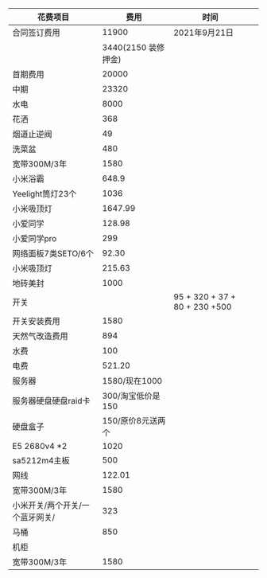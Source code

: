 | 花费项目     | 费用  | 时间          |      |
| ------------ | ----- | ------------- | ---- |
| 合同签订费用 | 11900 | 2021年9月21日 |      |
|              | 3440(2150 装修押金)  |               |      |
| 首期费用     | 20000 |               |      |
|     中期         |  23320     |               |      |
|    水电          |    8000   |               |      |
|     花洒         |  368     |               |      |
|       烟道止逆阀       |   49    |               |      |
|     洗菜盆         |    480   |               |      |
|     宽带300M/3年        |    1580  |               |      |
|     小米浴霸        |    648.9  |               |      |
|     Yeelight筒灯23个       |   1036 |               |      |
|     小米吸顶灯       |   1647.99  |               |      |
|     小爱同学        |    128.98 |               |      |
|     小爱同学pro        |   299  |               |      |
|     网络面板7类SETO/6个     |    92.30  |               |      |
|     小米吸顶灯       |    215.63  |               |      |
|     地砖美封       |    1000  |               |      |
|     开关      |     |     95 + 320 + 37 +  80 + 230  +500      |      |
|    开关安装费用      |    1580  |               |      |
|     天然气改造费用      |    894  |               |      |
|     水费        |   100 |               |      |
|     电费       |   521.20 |               |      |
|     服务器      |    1580/现在1000  |               |      |
|     服务器硬盘硬盘raid卡      |  300/淘宝低价是150 |               |      |
|     硬盘盒子       |    150/原价8元送两个 |               |      |
|   E5 2680v4 *2     |    1020 |               |      |
|     sa5212m4主板      |    500  |               |      |
|     网线       |    122.01  |               |      |
|     宽带300M/3年        |    1580  |               |      |
|     小米开关/两个开关/一个蓝牙网关/       |    323  |               |      |
|    马桶       |    850  |               |      |
|     机柜      |      |               |      |
|     宽带300M/3年        |    1580  |               |      |

